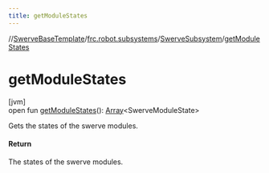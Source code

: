 ```yaml
---
title: getModuleStates
---
```

//[SwerveBaseTemplate](../../../index.html)/[frc.robot.subsystems](../index.html)/[SwerveSubsystem](index.html)/[getModuleStates](get-module-states.html)



# getModuleStates



[jvm]\
open fun [getModuleStates](get-module-states.html)(): [Array](https://kotlinlang.org/api/latest/jvm/stdlib/kotlin/-array/index.html)&lt;SwerveModuleState&gt;



Gets the states of the swerve modules.



#### Return



The states of the swerve modules.




